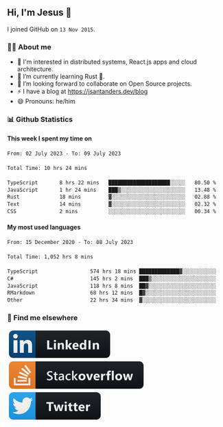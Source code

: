 ## Hi, I'm Jesus 👋

I joined GitHub on `13 Nov 2015`.

<!-- Talking about you -->

### 👨‍💻 About me

- 👦 I'm interested in distributed systems, React.js apps and cloud architecture.
- 🌱 I’m currently learning Rust 🦀.
- 👯 I’m looking forward to collaborate on Open Source projects.
- ⚡️ I have a blog at <https://jsantanders.dev/blog>
- 😄 Pronouns: he/him

### 📊 Github Statistics

#### This week I spent my time on

<!--START_SECTION:weekly-->

```txt
From: 02 July 2023 - To: 09 July 2023

Total Time: 10 hrs 24 mins

TypeScript       8 hrs 22 mins   ████████████████████░░░░░   80.50 %
JavaScript       1 hr 24 mins    ███▒░░░░░░░░░░░░░░░░░░░░░   13.48 %
Rust             18 mins         ▓░░░░░░░░░░░░░░░░░░░░░░░░   02.88 %
Text             14 mins         ▓░░░░░░░░░░░░░░░░░░░░░░░░   02.32 %
CSS              2 mins          ░░░░░░░░░░░░░░░░░░░░░░░░░   00.34 %
```

<!--END_SECTION:weekly-->

#### My most used languages

<!--START_SECTION:alltime-->

```txt
From: 15 December 2020 - To: 08 July 2023

Total Time: 1,052 hrs 8 mins

TypeScript                 574 hrs 18 mins █████████████▓░░░░░░░░░░░   54.58 %
C#                         145 hrs 2 mins  ███▒░░░░░░░░░░░░░░░░░░░░░   13.79 %
JavaScript                 118 hrs 8 mins  ██▓░░░░░░░░░░░░░░░░░░░░░░   11.23 %
RMarkdown                  68 hrs 12 mins  █▓░░░░░░░░░░░░░░░░░░░░░░░   06.48 %
Other                      22 hrs 34 mins  ▓░░░░░░░░░░░░░░░░░░░░░░░░   02.15 %
```

<!--END_SECTION:alltime-->

### 📢 Find me elsewhere

<p>
  <a target="_blank" href="https://linkedin.com/in/jsantanders">
    <img src="https://github.com/jsantanders/jsantanders/blob/master/img/linkedin.svg" alt="LinkedIn" style="vertical-align:top; margin:4px">
  </a>
  
  <a target="_blank" href="https://stackoverflow.com/users/7318331/jesus-santander">
    <img src="https://github.com/jsantanders/jsantanders/blob/master/img/stackoverflow.svg" alt="StackOverflow" style="vertical-align:top; margin:4px">
  </a>
  
  <a target="_blank" href="http://twitter.com/jsantanders">
    <img src="https://github.com/jsantanders/jsantanders/blob/master/img/twitter.svg" alt="Twitter" style="vertical-align:top; margin:4px">
  </a>
</p>

